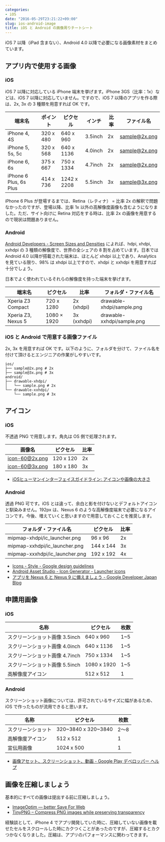 ```yaml
---
categories:
- iOS
date: "2016-05-29T23:21:22+09:00"
slug: ios-android-image
title: iOS と Android の画像周りチートシート
---
```


iOS 7 以降（iPad 含まない）、Android 4.0 以降で必要になる画像素材をまとめています。

## アプリ内で使用する画像

### iOS

iOS 7 以降に対応している iPhone 端末を挙げます。iPhone 3GS（比率：1x）などは、iOS 7 以降に対応していません。ですので、iOS 7 以降のアプリを作る際は、2x, 3x の 3 種類を用意すれば OK です。

| 端末名 | ポイント | ピクセル | インチ | 比率 | ファイル名 |
| --- | --- | --- | --- | --- | --- |
| iPhone 4, 4S | 320 x 480 | 640 x 960 | 3.5inch | 2x | sample@2x.png |
| iPhone 5, 5s, 5c | 320 x 568 | 640 x 1136 | 4.0inch | 2x | sample@2x.png |
| iPhone 6, 6s | 375 x 667 | 750 x 1334 | 4.7inch | 2x | sample@2x.png |
| iPhone 6 Plus, 6s Plus | 414 x 736 | 1242 x 2208 | 5.5inch | 3x | sample@3x.png |

iPhone 6 Plus が登場するまでは、Retina（レティナ） = 比率 2x の解釈で問題なかったのですが、登場以降、比率 1x 以外の高解像度画像も含むようになりました。ただ、サイト向けに Retina 対応をする時は、比率 2x の画像を用意するので現状は問題ありません。

### Android

[Android Developers - Screen Sizes and Densities](http://developer.android.com/about/dashboards/index.html#Screens) によれば、hdpi, xhdpi, xxhdpi の 3 種類の解像度で、世界の全シェアの 8 割を占めています。日本では Android 4.0 以降が搭載された端末は、ほとんど xhdpi 以上であり、Analytics を見ている限り、98% は xhdpi 以上ですので、xhdpi と xxhdpi を用意すれば十分でしょう。

日本でよく使われているそれらの解像度を持った端末を挙げます。

| 端末名 | ピクセル | 比率 | フォルダ・ファイル名 |
| --- | --- | --- | --- |
| Xperia Z3 Compact | 720 x 1280 | 2x (xhdpi) | drawable-xhdpi/sample.png |
| Xperia Z3, Nexus 5 | 1080 × 1920 | 3x (xxhdpi) | drawable-xxhdpi/sample.png |

### iOS と Android で用意する画像ファイル

2x, 3x を用意すれば OK です。以下のように、フォルダを分けて、ファイル名を付けて頂けるとエンジニアの作業がしやすいです。

```
ios/
├── sample@2x.png # 2x
├── sample@3x.png # 3x
android/
├── drawable-xhdpi/
│   └── sample.png # 2x
└── drawable-xxhdpi/
    └── sample.png # 3x
```

## アイコン

### iOS

不透過 PNG で用意します。角丸は OS 側で処理されます。

| 画像名 | ピクセル | 比率 |
| --- | --- | --- |
| icon-60@2x.png | 120 x 120 | 2x |
| icon-60@3x.png | 180 x 180 | 3x |

* [iOSヒューマンインターフェイスガイドライン: アイコンや画像の大きさ](https://developer.apple.com/jp/documentation/UserExperience/Conceptual/MobileHIG/IconMatrix/IconMatrix.html)

### Android

透過 PNG 可です。iOS とは違って、余白と影を付けないとデフォルトアイコンと馴染みません。192px は、Nexus 6 のような高解像度端末で必要になるアイコンです。今後、増えていくと思いますので用意しておくことを推奨します。

| フォルダ・ファイル名 | ピクセル | 比率 |
| --- | --- | --- |
| mipmap-xhdpi/ic_launcher.png | 96 x 96 | 2x |
| mipmap-xxhdpi/ic_launcher.png | 144 x 144 | 3x |
| mipmap-xxxhdpi/ic_launcher.png | 192 x 192 | 4x |

* [Icons - Style - Google design guidelines](http://www.google.com/design/spec/style/icons.html#icons-system-icons)
* [Android Asset Studio - Icon Generator - Launcher icons](http://romannurik.github.io/AndroidAssetStudio/icons-launcher.html)
* [アプリを Nexus 6 と Nexus 9 に備えましょう - Google Developer Japan Blog](http://googledevjp.blogspot.jp/2014/11/nexus-6-nexus-9.html)

## 申請用画像

### iOS

| 名称 | ピクセル | 枚数 |
| --- | --- | --- |
| スクリーンショット画像 3.5inch | 640 x 960  | 1~5 |
| スクリーンショット画像 4.0inch | 640 x 1136  | 1~5 |
| スクリーンショット画像 4.7inch | 750 x 1334  | 1~5 |
| スクリーンショット画像 5.5inch | 1080 x 1920  | 1~5 |
| 高解像度アイコン | 512 x 512 | 1 |

### Android

スクリーンショット画像については、許可されているサイズに幅があるため、iOS で作ったものが流用できると思います。

| 名称 | ピクセル | 枚数 |
| --- | --- | --- |
| スクリーンショット | 320~3840 x 320~3840 | 2〜8 |
| 高解像度アイコン | 512 x 512 | 1 |
| 宣伝用画像 | 1024 x 500 | 1 |

* [画像アセット、スクリーンショット、動画 - Google Play デベロッパー ヘルプ](https://support.google.com/googleplay/android-developer/answer/1078870?hl=ja)

## 画像を圧縮しましょう

基本的にすべての画像は提出する前に圧縮しましょう。

* [ImageOptim — better Save For Web](https://imageoptim.com/)
* [TinyPNG – Compress PNG images while preserving transparency](https://tinypng.com/)

経験談として、iPhone 4 でアプリ開発していた時に、圧縮していない画像を載せたセルをスクロールした時にカクつくことがあったのですが、圧縮するとカクつかなくなりました。圧縮は、アプリのパフォーマンスに関わってきます。
